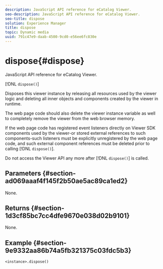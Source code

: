 ```yaml
---
description: JavaScript API reference for eCatalog Viewer.
seo-description: JavaScript API reference for eCatalog Viewer.
seo-title: dispose
solution: Experience Manager
title: dispose
topic: Dynamic media
uuid: 791c47e9-daab-4500-9cd0-e56ee6fc830e
---
```


# dispose{#dispose}

JavaScript API reference for eCatalog Viewer.

 [!DNL `dispose()`]

Disposes this viewer instance by releasing all resources used by the viewer logic and deleting all inner objects and components created by the viewer in runtime.

The web page code should also delete the viewer instance variable as well to completely remove the viewer from the web browser memory.

If the web page code has registered event listeners directly on Viewer SDK components used by the viewer-or stored external references to such components-such listeners must be explicitly unregistered by the web page code, and such external component references must be deleted prior to calling [!DNL `dispose()`].

Do not access the Viewer API any more after [!DNL `dispose()`] is called.

## Parameters {#section-ad069aaaf4f145f2b50ae5ac89ca1ed2}

None.

## Returns {#section-1d3cf85bc7cc4dfe9670e038d02b9101}

None.

## Example {#section-9e9332aa86b74a5fb321375c03fdc5b3}

```
<instance>.dispose()
```


